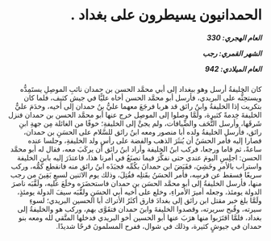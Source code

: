 <h1 dir="rtl">الحمدانيون يسيطرون على بغداد .</h1>

<h5 dir="rtl">العام الهجري:  330

الشهر القمري: رجب

العام الميلادي: 942</h5>

<p dir="rtl">كان الخليفةُ أرسل وهو ببغداد إلى أبي محمَّد الحسن بن حمدان نائبِ الموصِلِ يستَمِدُّه ويستحِثُّه على البريدي، فأرسل أبو محمَّد الحسن أخاه عليًّا في جيش كثيف، فلما كان بتكريت إذا الخليفةُ وابنُ رائق قد هربا فرجَعَ معهما عليُّ بنُ حمدان إلى أخيه، وخدَمَ عليٌّ الخليفةَ خِدمةً كثيرة، ولَمَّا وصلوا إلى الموصِل خرج عنها أبو محمَّد الحسن بن حمدان فنزل شَرقَها، وأرسل التُّحَف والضِّيافات، ولم يجئْ إلى الخليفةِ؛ خوفًا من الغائلة مِن جهةِ ابنِ رائق، فأرسل الخليفةُ ولده أبا منصور ومعه ابنُ رائق للسَّلام على الحسَنِ بن حمدان، فصارا إليه فأمر الحسَنُ أن يُنثَرَ الذهب والفضة على رأسِ ولد الخليفةِ، وجلسا عنده ساعةً، ثم قاما ورجعا، فركب ابنُ الخليفة وأراد ابنُ رائق أن يركَبَ معه، فقال له أبو محمَّد الحسن: اجلِسِ اليومَ عندي حتى نفكِّرَ فيما نصنَعُ في أمرنا هذا، فاعتذَرَ إليه بابنِ الخليفة واستراب بالأمرِ وخَشِيَ، فقَبَضَ ابن حمدانَ بكُمِّه فجبَذَه ابنُ رائق منه فانقطع كمُّه، وركب سريعًا فسقط عن فرسِه، فأمر الحسَنُ بقَتلِه فقُتِلَ، وذلك يوم الاثنين لسبعٍ بَقِينَ من رجب منها، فأرسل الخليفةُ إلى أبو محمَّد الحسَن بن حمدان فاستحضَرَه وخلَعَ عليه، ولَقَّبَه ناصرَ الدولة يومئذ، وجعله أميرَ الأمراءِ، وخلع على أخيه أبي الحسَنِ ولقَّبَه سيفَ الدولة يومئذٍ، ولَمَّا بلغ خبر مقتل ابن رائق إلى بغدادَ فارق أكثَرُ الأتراك أبا الحسين البريدي؛ لسوءِ سيرته، وقُبح سريرته، وقصدوا الخليفةَ وابنَ حمدان فتقَوَّى بهم، وركب هو والخليفةُ إلى بغداد، فلمَّا اقتَرَبوا منها هرَبَ عنها أبو الحسين أخو البريدي فدخلها المتَّقي لله ومعه بنو حمدان في جيوشٍ كثيرة، وذلك في شوال، ففرح المسلمونَ فرحًا شديدًا.</p></br>
